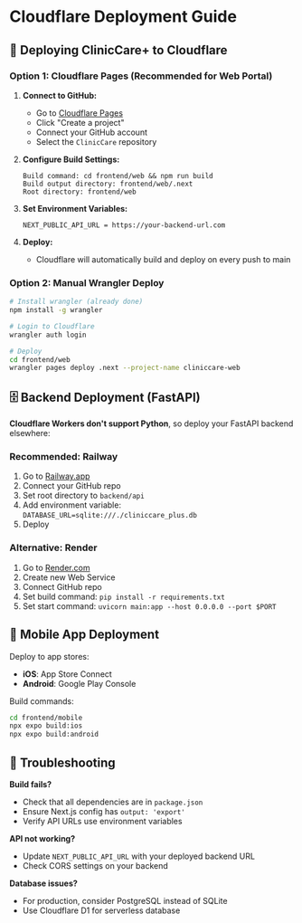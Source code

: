 # Cloudflare Deployment Guide

## 🚀 Deploying ClinicCare+ to Cloudflare

### Option 1: Cloudflare Pages (Recommended for Web Portal)

1. **Connect to GitHub:**
   - Go to [Cloudflare Pages](https://pages.cloudflare.com/)
   - Click "Create a project"
   - Connect your GitHub account
   - Select the `ClinicCare` repository

2. **Configure Build Settings:**
   ```
   Build command: cd frontend/web && npm run build
   Build output directory: frontend/web/.next
   Root directory: frontend/web
   ```

3. **Set Environment Variables:**
   ```
   NEXT_PUBLIC_API_URL = https://your-backend-url.com
   ```

4. **Deploy:**
   - Cloudflare will automatically build and deploy on every push to main

### Option 2: Manual Wrangler Deploy

```bash
# Install wrangler (already done)
npm install -g wrangler

# Login to Cloudflare
wrangler auth login

# Deploy
cd frontend/web
wrangler pages deploy .next --project-name cliniccare-web
```

## 🗄️ Backend Deployment (FastAPI)

**Cloudflare Workers don't support Python**, so deploy your FastAPI backend elsewhere:

### Recommended: Railway
1. Go to [Railway.app](https://railway.app)
2. Connect your GitHub repo
3. Set root directory to `backend/api`
4. Add environment variable: `DATABASE_URL=sqlite:///./cliniccare_plus.db`
5. Deploy

### Alternative: Render
1. Go to [Render.com](https://render.com)
2. Create new Web Service
3. Connect GitHub repo
4. Set build command: `pip install -r requirements.txt`
5. Set start command: `uvicorn main:app --host 0.0.0.0 --port $PORT`

## 📱 Mobile App Deployment

Deploy to app stores:
- **iOS**: App Store Connect
- **Android**: Google Play Console

Build commands:
```bash
cd frontend/mobile
npx expo build:ios
npx expo build:android
```

## 🔧 Troubleshooting

**Build fails?**
- Check that all dependencies are in `package.json`
- Ensure Next.js config has `output: 'export'`
- Verify API URLs use environment variables

**API not working?**
- Update `NEXT_PUBLIC_API_URL` with your deployed backend URL
- Check CORS settings on your backend

**Database issues?**
- For production, consider PostgreSQL instead of SQLite
- Use Cloudflare D1 for serverless database